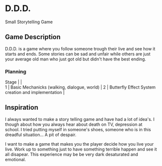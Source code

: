 # D.D.D.
Small Storytelling Game

## Game Description
D.D.D. is a game where you follow someone trough their live and see how it starts and ends.
Some stories can be sad and unfair while others are just your average old man who just got old but didn't have the best ending. 

### Planning
Stage | |  
1 | Basic Mechanicks (walking, dialogue, world) | 
2 | Butterfly Effect System creation and implementation |
## Inspiration
I always wanted to make a story telling game and have had a lot of idea's.
I though about how you always hear about death on TV, depression at school.
I tried putting myself in someone's shoes, someone who is in this dreadful situation...
A pit of despair.

I want to make a game that makes you the player decide how you live your live.
Work up to something just to have something terrible happen and see it all disapear.
This experience may be be very dark desaturated and emotional.
